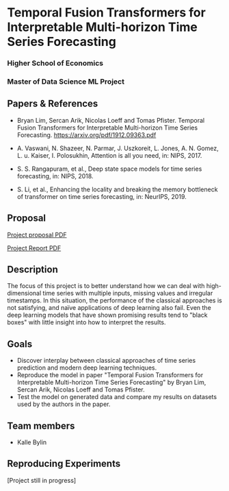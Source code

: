 # Temporal Fusion Transformers for Interpretable Multi-horizon Time Series Forecasting

### Higher School of Economics
### Master of Data Science ML Project


## Papers & References

- Bryan Lim, Sercan Arik, Nicolas Loeff and Tomas Pfister. Temporal Fusion Transformers for Interpretable Multi-horizon Time Series Forecasting. https://arxiv.org/pdf/1912.09363.pdf

- A. Vaswani, N. Shazeer, N. Parmar, J. Uszkoreit, L. Jones, A. N. Gomez, L. u. Kaiser, I. Polosukhin, Attention is all you need, in: NIPS, 2017.

- S. S. Rangapuram, et al., Deep state space models for time series forecasting, in: NIPS, 2018.

- S. Li, et al., Enhancing the locality and breaking the memory bottleneck of transformer on time series forecasting, in: NeurIPS, 2019.


## Proposal

[Project proposal PDF](https://github.com/KalleBylin/temporal-fusion-transformers/blob/main/Proposal.pdf)

[Project Report PDF](https://github.com/KalleBylin/temporal-fusion-transformers/blob/main/ML_Project_Report.pdf)

## Description

The focus of this project is to better understand how we can deal with high-dimensional time series with multiple inputs, missing values and irregular timestamps. In this situation, the performance of the classical approaches is not satisfying, and naïve applications of deep learning also fail. Even the deep learning models that have shown promising results tend to "black boxes" with little insight into how to interpret the results.

## Goals

- Discover interplay between classical approaches of time series prediction and modern deep learning techniques.   
- Reproduce the model in paper "Temporal Fusion Transformers for Interpretable Multi-horizon Time Series Forecasting" by Bryan Lim, Sercan Arik, Nicolas Loeff and Tomas Pfister.
- Test the model on generated data and compare my results on datasets used by the authors in the paper.

## Team members

- Kalle Bylin

## Reproducing Experiments

[Project still in progress]

